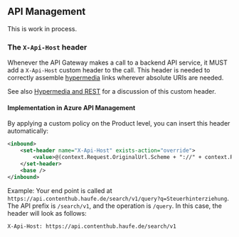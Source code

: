## API Management

This is work in process.

### The `X-Api-Host` header

Whenever the API Gateway makes a call to a backend API service, it MUST add a `X-Api-Host` custom header to the call. This header is needed to correctly assemble [hypermedia](response-format.md) links wherever absolute URIs are needed.

See also [Hypermedia and REST](hypermedia-and-rest.md) for a discussion of this custom header.

#### Implementation in Azure API Management

By applying a custom policy on the Product level, you can insert this header automatically:

```xml
<inbound>
	<set-header name="X-Api-Host" exists-action="override">
		<value>@(context.Request.OriginalUrl.Scheme + "://" + context.Request.OriginalUrl.Host + context.Api.Path)</value>
	</set-header>
	<base />
</inbound>
```

Example: Your end point is called at `https://api.contenthub.haufe.de/search/v1/query?q=Steuerhinterziehung`. The API prefix is `/search/v1`, and the operation is `/query`. In this case, the header will look as follows:

```
X-Api-Host: https://api.contenthub.haufe.de/search/v1
```
